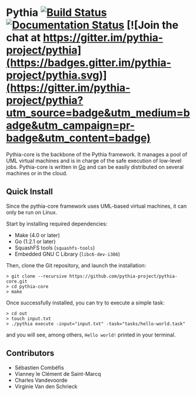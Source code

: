 # Pythia [![Build Status](https://travis-ci.org/pythia-project/pythia.svg?branch=master)](https://travis-ci.org/pythia-project/pythia) [![Documentation Status](https://readthedocs.org/projects/pythia-core/badge/?version=latest)](http://pythia-core.readthedocs.org/en/latest/?badge=latest) [![Join the chat at https://gitter.im/pythia-project/pythia](https://badges.gitter.im/pythia-project/pythia.svg)](https://gitter.im/pythia-project/pythia?utm_source=badge&utm_medium=badge&utm_campaign=pr-badge&utm_content=badge)

Pythia-core is the backbone of the Pythia framework. It manages a pool of UML virtual machines and is in charge of the safe execution of low-level jobs. Pythia-core is written in [Go](https://golang.org) and can be easily distributed on several machines or in the cloud.

## Quick Install

Since the pythia-core framework uses UML-based virtual machines, it can only be run on Linux.

Start by installing required dependencies:

- Make (4.0 or later)
- Go (1.2.1 or later)
- SquashFS tools (``squashfs-tools``)
- Embedded GNU C Library (``libc6-dev-i386``)

Then, clone the Git repository, and launch the installation:

    > git clone --recursive https://github.com/pythia-project/pythia-core.git
    > cd pythia-core
    > make

Once successfully installed, you can try to execute a simple task:

    > cd out
    > touch input.txt
    > ./pythia execute -input="input.txt" -task="tasks/hello-world.task"

and you will see, among others, ``Hello world!`` printed in your terminal.

## Contributors

- Sébastien Combéfis
- Vianney le Clément de Saint-Marcq
- Charles Vandevoorde
- Virginie Van den Schrieck